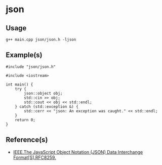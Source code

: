 # json

## Usage

```
g++ main.cpp json/json.h -ljson
```

## Example(s)

```
#include "json/json.h"

#include <iostream>

int main() {
    try {
        json::object obj;
        std::cin >> obj;
        std::cout << obj << std::endl;
    } catch (std::exception &) {
        std::cerr << "json: An exception was caught." << std::endl;
    }
    return 0;
}
```

## Reference(s)

* [IEEE.The JavaScript Object Notation (JSON) Data Interchange Format\[S\].RFC8259.](https://tools.ietf.org/pdf/rfc8259.pdf)
